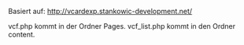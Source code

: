 Basiert auf: http://vcardexp.stankowic-development.net/

vcf.php kommt in der Ordner Pages.
vcf_list.php kommt in den Ordner content.
